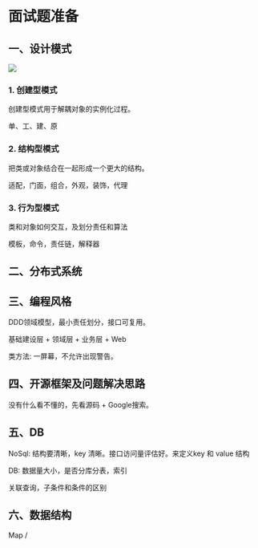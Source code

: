 # 面试题准备

## 一、设计模式

![](https://img.springlearn.cn/27c9d5187cd283f8d160ec1ed2b5ac89.jpg)

### 1. 创建型模式

创建型模式用于解耦对象的实例化过程。

单、工、建、原

### 2. 结构型模式

把类或对象结合在一起形成一个更大的结构。

适配，门面，组合，外观，装饰，代理

### 3. 行为型模式

类和对象如何交互，及划分责任和算法

模板，命令，责任链，解释器



## 二、分布式系统



## 三、编程风格

DDD领域模型，最小责任划分，接口可复用。

基础建设层 + 领域层 + 业务层 + Web

类方法: 一屏幕，不允许出现警告。





## 四、开源框架及问题解决思路

没有什么看不懂的，先看源码 + Google搜索。



## 五、DB

NoSql: 结构要清晰，key 清晰。接口访问量评估好。来定义key 和 value 结构

DB: 数据量大小，是否分库分表，索引



关联查询，子条件和条件的区别



## 六、数据结构

Map / 







